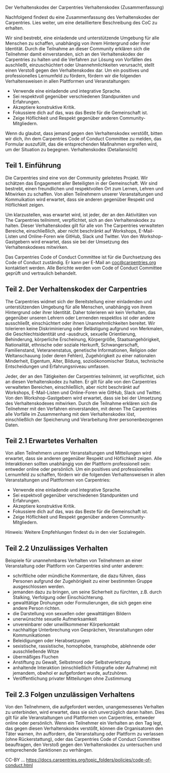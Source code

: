 Der Verhaltenskodex der Carpentries
Verhaltenskodex (Zusammenfassung)

Nachfolgend findest du eine Zusammenfassung des Verhaltenskodex der
Carpentries. Lies weiter, um eine detailliertere Beschreibung des
CoC zu erhalten.

Wir sind bestrebt, eine einladende und unterstützende Umgebung für
alle Menschen zu schaffen, unabhängig von ihrem Hintergrund oder ihrer
Identität. Durch die Teilnahme an dieser Community erklären sich die
Teilnehmer damit einverstanden, sich an den Verhaltenskodex der
Carpentries zu halten und die Verfahren zur Lösung von Vorfällen des
auschließt, einzuschüchtert oder Unannehmlichkeiten
verursacht, stellt einen Verstoß gegen den Verhaltenskodex dar. Um
ein positives und professionelles Lernumfeld zu fördern, fördern wir
die folgenden Verhaltensweisen in allen Plattformen und
Veranstaltungen:

- Verwende eine einladende und integrative Sprache.
- Sei respektvoll gegenüber verschiedenen Standpunkten und Erfahrungen.
- Akzeptiere konstruktive Kritik.
- Fokussiere dich auf das, was das Beste für die Gemeinschaft ist.
- Zeige Höflichkeit und Respekt gegenüber anderen Community-Mitgliedern.

Wenn du glaubst, dass jemand gegen den Verhaltenskodex verstößt,
bitten wir dich, ihn dem Carpentries Code of Conduct Committee zu
melden, das Formular auszufüllt, das die entsprechenden Maßnahmen
ergreifen wird, um der Situation zu begegnen.  Verhaltenskodex
(Detailansicht)

## Teil 1. Einführung

Die Carpentries sind eine von der Community geleitetes Projekt. Wir
schätzen das Engagement aller Beteiligten in der Gemeinschaft. Wir
sind bestrebt, einen freundlichen und respektvollen Ort zum Lernen,
Lehren und Mitwirken zu schaffen. Von allen Teilnehmern unserer
Veranstaltungen und Kommuikation wird erwartet, dass sie anderen
gegenüber Respekt und Höflichkeit zeigen.

Um klarzustellen, was erwartet wird, ist jeder, der an den Aktivitäten
von The Carpentries teilnimmt, verpflichtet, sich an den
Verhaltenskodex zu halten. Dieser Verhaltenskodex gilt für alle von
The Carpentries verwalteten Bereiche, einschließlich, aber nicht
beschränkt auf Workshops, E-Mail-Listen und Online-Foren wie GitHub,
Slack und Twitter. Von den Workshop-Gastgebern wird erwartet, dass sie
bei der Umsetzung des Verhaltenskodexes mitwirken.

Das Carpentries Code of Conduct Committee ist für die Durchsetzung des
Code of Conduct zuständig. Er kann per E-Mail an coc@carpentries.org
kontaktiert werden. Alle Berichte werden vom Code of Conduct Committee
geprüft und vertraulich behandelt.

## Teil 2. Der Verhaltenskodex der Carpentries

The Carpentries widmet sich der Bereitstellung einer einladenden und
unterstützenden Umgebung für alle Menschen, unabhängig von ihrem
Hintergrund oder ihrer Identität. Daher tolerieren wir kein Verhalten,
das gegenüber unseren Lehrern oder Lernenden respektlos ist oder
andere ausschließt, einschüchtert oder ihnen Unannehmlichkeiten
bereitet. Wir tolerieren keine Diskriminierung oder Belästigung
aufgrund von Merkmalen, die Geschlechtsidentität und -ausdruck,
sexuelle Orientierung, Behinderung, körperliche Erscheinung,
Körpergröße, Staatsangehörigkeit, Nationalität, ethnische oder soziale
Herkunft, Schwangerschaft, Familienstand, Veteranenstatus, genetische
Informationen, Religion oder Weltanschauung (oder deren Fehlen),
Zugehörigkeit zu einer nationalen Minderheit, Eigentum, Alter,
Bildung, sozioökonomischer Status, technische Entscheidungen und
Erfahrungsniveau umfassen.

Jeder, der an den Tätigkeiten der Carpentries teilnimmt, ist
verpflichtet, sich an diesen Verhaltenskodex zu halten. Er gilt für
alle von den Carpentries verwalteten Bereichen, einschließlich, aber
nicht beschränkt auf Workshops, E-Mail-Listen und Online-Foren wie
GitHub, Slack und Twitter. Von den Workshop-Gastgebern wird erwartet,
dass sie bei der Umsetzung des Verhaltenskodexes mitwirken. Durch die
Teilnahme erklären sich die Teilnehmer mit den Verfahren
einverstanden, mit denen The Carpentries alle Vorfälle im Zusammenhang
mit dem Verhaltenskodex löst, einschließlich der Speicherung und
Verarbeitung ihrer personenbezogenen Daten.

## Teil 2.1 Erwartetes Verhalten

Von allen Teilnehmern unserer Veranstaltungen und Mitteilungen wird
erwartet, dass sie anderen gegenüber Respekt und Höflichkeit
zeigen. Alle Interaktionen sollten unabhängig von der Plattform
professionell sein: entweder online oder persönlich. Um ein positives
und professionelles Lernumfeld zu schaffen, fördern wir die folgenden
Verhaltensweisen in allen Veranstaltungen und Plattformen von
Carpentries:

- Verwende eine einladende und integrative Sprache.
- Sei espektvoll gegenüber verschiedenen Standpunkten und Erfahrungen.
- Akzeptiere konstruktive Kritik.
- Fokussiere dich auf das, was das Beste für die Gemeinschaft ist.
- Zeige Höflichkeit und Respekt gegenüber anderen Community-Mitgliedern.


Hinweis: Weitere Empfehlungen findest du in den vier Sozialregeln.

## Teil 2.2 Unzulässiges Verhalten

Beispiele für unannehmbares Verhalten von Teilnehmern an einer
Veranstaltung oder Plattform von Carpentries sind unter anderem:

- schriftliche oder mündliche Kommentare, die dazu führen, dass Personen aufgrund der Zugehörigkeit zu einer bestimmten Gruppe ausgeschlossen werden.
- jemanden dazu zu bringen, um seine Sicherheit zu fürchten, z.B. durch Stalking, Verfolgung oder Einschüchterung.
- gewalttätige Drohungen oder Formulierungen, die sich gegen eine andere Person richten.
- die Darstellung von sexuellen oder gewalttätigen Bildern
- unerwünschte sexuelle Aufmerksamkeit
- unvereinbarer oder unwillkommener Körperkontakt
- nachhaltige Unterbrechung von Gesprächen, Veranstaltungen oder Kommunikationen
- Beleidigungen oder Herabsetzungen
- sexistische, rassistische, homophobe, transphobe, ablehnende oder ausschließende Witze
- übermäßiges Fluchen
- Anstiftung zu Gewalt, Selbstmord oder Selbstverletzung
- anhaltende Interaktion (einschließlich Fotografie oder Aufnahme)
  mit jemandem, obwhol er aufgefordert wurde,
  aufzuhören.
- Veröffentlichung privater Mitteilungen ohne Zustimmung

## Teil 2.3 Folgen unzulässigen Verhaltens

Von den Teilnehmern, die aufgefordert werden, unangemessenes Verhalten
zu unterbinden, wird erwartet, dass sie sich unverzüglich daran
halten. Dies gilt für alle Veranstaltungen und Plattformen von
Carpentries, entweder online oder persönlich. Wenn ein Teilnehmer ein
Verhalten an den Tag legt, das gegen diesen Verhaltenskodex verstößt,
können die Organisatoren den Täter warnen, ihn auffordern, die
Veranstaltung oder Plattform zu verlassen (ohne Rückerstattung), oder
das Carpentries Code of Conduct Committee beauftragen, den Verstoß
gegen den Verhaltenskodex zu untersuchen und entsprechende Sanktionen
zu verhängen.



CC-BY ...
https://docs.carpentries.org/topic_folders/policies/code-of-conduct.html
